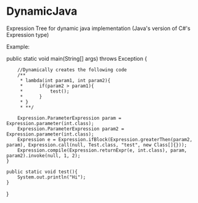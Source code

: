 # DynamicJava
 
Expression Tree for dynamic java implementation (Java's version of C#'s Expression type)

Example:

public static void main(String[] args) throws Exception {
        
        //Dynamically creates the following code
        /**
         * lambda(int param1, int param2){
         *      if(param2 > param1){
         *          test();
         *      }
         * }    
         * **/
        
        Expression.ParameterExpression param = Expression.parameter(int.class);
        Expression.ParameterExpression param2 = Expression.parameter(int.class);
        Expression e = Expression.ifBlock(Expression.greaterThen(param2, param), Expression.call(null, Test.class, "test", new Class[]{}));
        Expression.compile(Expression.returnExpr(e, int.class), param, param2).invoke(null, 1, 2);
    }

    public static void test(){
        System.out.println("Hi");
    }
 }
